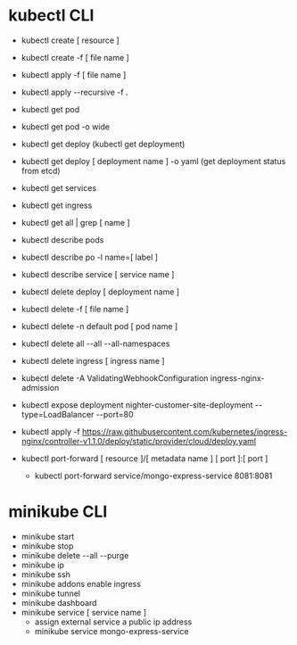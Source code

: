 # kubectl CLI

- kubectl create [ resource ]
- kubectl create -f [ file name ]
- kubectl apply -f [ file name ]
- kubectl apply --recursive -f .
  
- kubectl get pod
- kubectl get pod -o wide
- kubectl get deploy (kubectl get deployment)
- kubectl get deploy [ deployment name ] -o yaml (get deployment status from etcd)
- kubectl get services
- kubectl get ingress
- kubectl get all | grep [ name ]
  
- kubectl describe pods
- kubectl describe po -l name=[ label ]
- kubectl describe service [ service name ]
  
- kubectl delete deploy [ deployment name ]
- kubectl delete -f [ file name ]
- kubectl delete -n default pod [ pod name ]
- kubectl delete all --all --all-namespaces
- kubectl delete ingress [ ingress name ]
- kubectl delete -A ValidatingWebhookConfiguration ingress-nginx-admission
- kubectl expose deployment nighter-customer-site-deployment --type=LoadBalancer --port=80
- kubectl apply -f https://raw.githubusercontent.com/kubernetes/ingress-nginx/controller-v1.1.0/deploy/static/provider/cloud/deploy.yaml

- kubectl port-forward [ resource ]/[ metadata name ] [ port ]:[ port ]
    -  kubectl port-forward service/mongo-express-service 8081:8081

# minikube CLI
- minikube start
- minikube stop
- minikube delete --all --purge
- minikube ip
- minikube ssh
- minikube addons enable ingress
- minikube tunnel
- minikube dashboard
- minikube service [ service name ]
    - assign external service a public ip address
    - minikube service mongo-express-service
